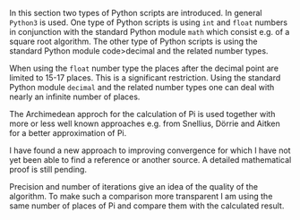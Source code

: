 In this section two types of Python scripts are introduced. In general <code>Python3</code> is used. One type of Python scripts is using <code>int</code> and <code>float</code> numbers in conjunction with the standard Python module <code>math</code> which consist e.g. of a square root algorithm. The other type of Python scripts is using the standard Python module code>decimal</code> and the related number types.

When using the <code>float</code> number type the places after the decimal point are limited to 15-17 places. This is a significant restriction. Using the standard Python module <code>decimal</code> and the related number types one can deal with nearly an infinite number of places. 

The Archimedean approch for the calculation of Pi is used together with more or less well known approaches e.g. from Snellius, Dörrie and Aitken for a better approximation of Pi. 

I have found a new approach to improving convergence for which I have not yet been able to find a reference or another source. A detailed mathematical proof is still pending.

Precision and number of iterations give an idea of the quality of the algorithm. To make such a comparison more transparent I am using the same number of places of Pi and compare them with the calculated result. 

